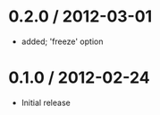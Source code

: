 
0.2.0 / 2012-03-01 
==================

  * added; 'freeze' option

0.1.0 / 2012-02-24 
==================

  * Initial release
